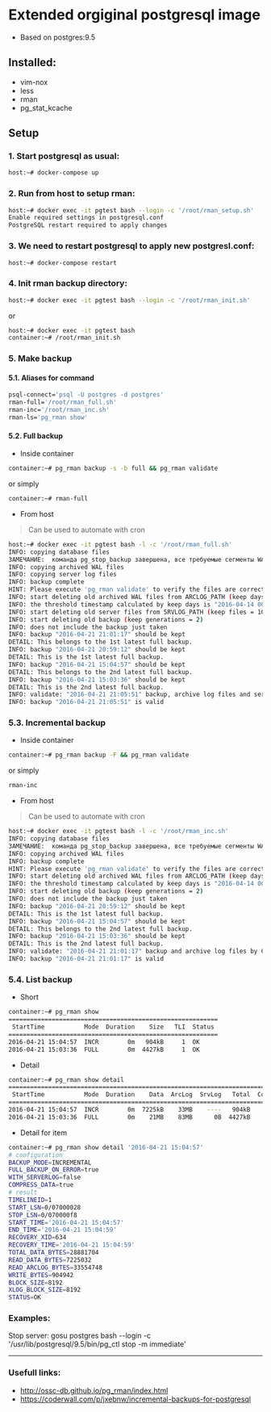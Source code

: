 # Extended orgiginal postgresql image

* Based on postgres:9.5

## Installed:
+ vim-nox
+ less
+ rman
+ pg_stat_kcache

## Setup
### 1. Start postgresql as usual:

```sh
host:~# docker-compose up
```

### 2. Run from host to setup rman:

```sh
host:~# docker exec -it pgtest bash --login -c '/root/rman_setup.sh' 
Enable required settings in postgresql.conf
PostgreSQL restart required to apply changes
```

### 3. We need to restart postgresql to apply new postgresl.conf:

```sh
host:~# docker-compose restart
```

### 4. Init rman backup directory:

```sh
host:~# docker exec -it pgtest bash --login -c '/root/rman_init.sh'
```

or

```sh
host:~# docker exec -it pgtest bash
container:~# /root/rman_init.sh
```

### 5. Make backup

#### 5.1. Aliases for command

```sh
psql-connect='psql -U postgres -d postgres'
rman-full='/root/rman_full.sh'
rman-inc='/root/rman_inc.sh'
rman-ls='pg_rman show'
```

#### 5.2. Full backup

* Inside container

```sh
container:~# pg_rman backup -s -b full && pg_rman validate
```

or simply 

```sh
container:~# rman-full
```

* From host

> Can be used to automate with cron

```sh
host:~# docker exec -it pgtest bash -l -c '/root/rman_full.sh'
INFO: copying database files
ЗАМЕЧАНИЕ:  команда pg_stop_backup завершена, все требуемые сегменты WAL заархивированы
INFO: copying archived WAL files
INFO: copying server log files
INFO: backup complete
HINT: Please execute 'pg_rman validate' to verify the files are correctly copied.
INFO: start deleting old archived WAL files from ARCLOG_PATH (keep days = 7)
INFO: the threshold timestamp calculated by keep days is "2016-04-14 00:00:00"
INFO: start deleting old server files from SRVLOG_PATH (keep files = 10)
INFO: start deleting old backup (keep generations = 2)
INFO: does not include the backup just taken
INFO: backup "2016-04-21 21:01:17" should be kept
DETAIL: This belongs to the 1st latest full backup.
INFO: backup "2016-04-21 20:59:12" should be kept
DETAIL: This is the 1st latest full backup.
INFO: backup "2016-04-21 15:04:57" should be kept
DETAIL: This belongs to the 2nd latest full backup.
INFO: backup "2016-04-21 15:03:36" should be kept
DETAIL: This is the 2nd latest full backup.
INFO: validate: "2016-04-21 21:05:51" backup, archive log files and server log files by CRC
INFO: backup "2016-04-21 21:05:51" is valid
```
### 5.3. Incremental backup

* Inside container

```sh
container:~# pg_rman backup -F && pg_rman validate
```

or simply 

```sh
rman-inc
```

* From host

> Can be used to automate with cron

```sh
host:~# docker exec -it pgtest bash -l -c '/root/rman_inc.sh'
INFO: copying database files
ЗАМЕЧАНИЕ:  команда pg_stop_backup завершена, все требуемые сегменты WAL заархивированы
INFO: copying archived WAL files
INFO: backup complete
HINT: Please execute 'pg_rman validate' to verify the files are correctly copied.
INFO: start deleting old archived WAL files from ARCLOG_PATH (keep days = 7)
INFO: the threshold timestamp calculated by keep days is "2016-04-14 00:00:00"
INFO: start deleting old backup (keep generations = 2)
INFO: does not include the backup just taken
INFO: backup "2016-04-21 20:59:12" should be kept
DETAIL: This is the 1st latest full backup.
INFO: backup "2016-04-21 15:04:57" should be kept
DETAIL: This belongs to the 2nd latest full backup.
INFO: backup "2016-04-21 15:03:36" should be kept
DETAIL: This is the 2nd latest full backup.
INFO: validate: "2016-04-21 21:01:17" backup and archive log files by CRC
INFO: backup "2016-04-21 21:01:17" is valid
```

### 5.4. List backup

* Short

```sh
container:~# pg_rman show
==========================================================
 StartTime           Mode  Duration    Size   TLI  Status 
==========================================================
2016-04-21 15:04:57  INCR        0m   904kB     1  OK
2016-04-21 15:03:36  FULL        0m  4427kB     1  OK
```

* Detail

```sh
container:~# pg_rman show detail
============================================================================================================
 StartTime           Mode  Duration    Data  ArcLog  SrvLog   Total  Compressed  CurTLI  ParentTLI  Status  
============================================================================================================
2016-04-21 15:04:57  INCR        0m  7225kB    33MB    ----   904kB        true       1          0  OK
2016-04-21 15:03:36  FULL        0m    21MB    83MB      0B  4427kB        true       1          0  OK
```

* Detail for item

```sh
container:~# pg_rman show detail '2016-04-21 15:04:57'
# configuration
BACKUP_MODE=INCREMENTAL
FULL_BACKUP_ON_ERROR=true
WITH_SERVERLOG=false
COMPRESS_DATA=true
# result
TIMELINEID=1
START_LSN=0/07000028
STOP_LSN=0/070000f8
START_TIME='2016-04-21 15:04:57'
END_TIME='2016-04-21 15:04:59'
RECOVERY_XID=634
RECOVERY_TIME='2016-04-21 15:04:59'
TOTAL_DATA_BYTES=28881704
READ_DATA_BYTES=7225032
READ_ARCLOG_BYTES=33554748
WRITE_BYTES=904942
BLOCK_SIZE=8192
XLOG_BLOCK_SIZE=8192
STATUS=OK
```

### Examples:
Stop server:
gosu postgres bash --login -c '/usr/lib/postgresql/9.5/bin/pg_ctl stop -m immediate'


---
### Usefull links:
- http://ossc-db.github.io/pg_rman/index.html
- https://coderwall.com/p/jxebnw/incremental-backups-for-postgresql
